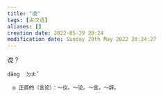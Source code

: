 ```yaml
---
title: "谠"
tags: [古汉语]
aliases: []
creation date: 2022-05-29 20:24
modification date: Sunday 29th May 2022 20:24:27
---
```


谠
?
```
dǎng  ㄉㄤˇ

　◎ 正直的（言论）：～议。～论。～言。～辞。
```
